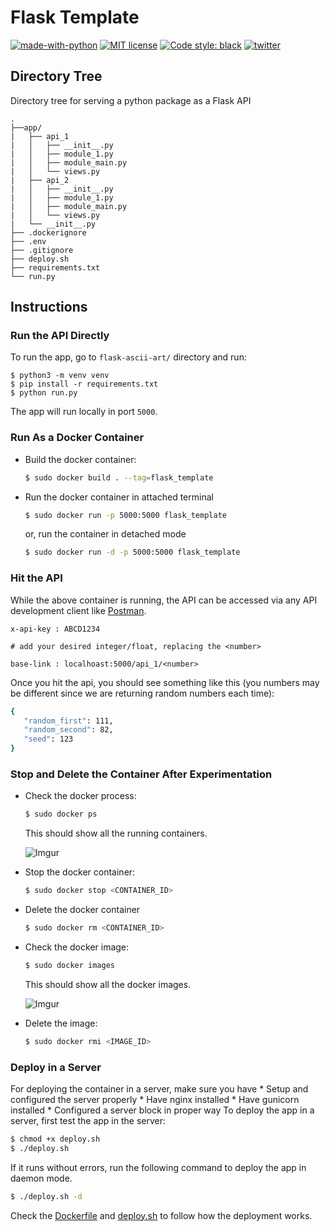 # Flask Template

[![made-with-python](https://img.shields.io/badge/Made%20with-Python-1f425f.svg)](https://www.python.org/) [![MIT license](https://img.shields.io/badge/License-MIT-blue.svg)](https://github.com/rednafi/protomate/blob/master/LICENSE) [![Code style: black](https://img.shields.io/badge/code%20style-black-000000.svg)](https://github.com/python/black)
[![twitter](https://img.shields.io/twitter/url/https/home?style=social)](https://twitter.com)


## Directory Tree
Directory tree for serving a python package as a Flask API

```
.
├──app/
|   ├── api_1
|   │   ├── __init__.py
|   │   ├── module_1.py
|   │   ├── module_main.py
|   │   └── views.py
|   ├── api_2
|   │   ├── __init__.py
|   │   ├── module_1.py
|   │   ├── module_main.py
|   │   └── views.py
|   └── __init__.py
├── .dockerignore
├── .env
├── .gitignore
├── deploy.sh
├── requirements.txt
└── run.py
```

## Instructions

### Run the API Directly
To run the app, go to `flask-ascii-art/` directory and run:

```
$ python3 -m venv venv
$ pip install -r requirements.txt
$ python run.py
```
The app will run locally in port `5000`.

### Run As a Docker Container

* Build the docker container:

    ```bash
    $ sudo docker build . --tag=flask_template
    ```

* Run the docker container in attached terminal

    ```bash
    $ sudo docker run -p 5000:5000 flask_template
    ```

    or, run the container in detached mode

    ```bash
    $ sudo docker run -d -p 5000:5000 flask_template
    ```

### Hit the API

While the above container is running, the API can be accessed via any API development client like [Postman](https://www.getpostman.com/).

```
x-api-key : ABCD1234

# add your desired integer/float, replacing the <number>

base-link : localhoast:5000/api_1/<number>
```
Once you hit the api, you should see something like this (you numbers may be different since we are returning random numbers each time):

 ```bash
 {
    "random_first": 111,
    "random_second": 82,
    "seed": 123
}
 ```

### Stop and Delete the Container After Experimentation

* Check the docker process:

    ```bash
    $ sudo docker ps
    ```
    This should show all the running containers.

    ![Imgur](https://imgur.com/SUHI5pb.png)

* Stop the docker container:

    ```bash
    $ sudo docker stop <CONTAINER_ID>
    ```
* Delete the docker container

    ```bash
    $ sudo docker rm <CONTAINER_ID>
    ```
* Check the docker image:

  ```bash
  $ sudo docker images
  ```
  This should show all the docker images.

  ![Imgur](https://imgur.com/oP4pZpL)


* Delete the image:

  ```bash
  $ sudo docker rmi <IMAGE_ID>
  ```

### Deploy in a Server
For deploying the container in a server, make sure you have
    * Setup and configured the server properly
    * Have nginx installed
    * Have gunicorn installed
    * Configured a server block in proper way
To deploy the app in a server, first test the app in the server:

```bash
$ chmod +x deploy.sh
$ ./deploy.sh
```

If it runs without errors, run the following command to deploy the app in daemon mode.

```bash
$ ./deploy.sh -d
```
Check the [Dockerfile](https://github.com/rednafi/flask-tmplt/blob/master/Dockerfile) and [deploy.sh](https://github.com/rednafi/flask-tmplt/blob/master/deploy.sh) to follow how the deployment works.
